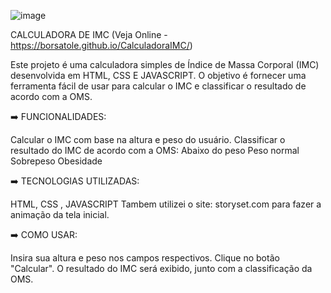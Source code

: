 ![image](https://github.com/Borsatole/CalculadoraIMC/assets/98705165/ecc3f13c-a28a-4390-a4db-eb590e04b3a3)


CALCULADORA DE IMC (Veja Online - https://borsatole.github.io/CalculadoraIMC/)

Este projeto é uma calculadora simples de Índice de Massa Corporal (IMC) desenvolvida em HTML, CSS E JAVASCRIPT. O objetivo é fornecer uma ferramenta fácil de usar para calcular o IMC e classificar o resultado de acordo com a OMS.

➡️ FUNCIONALIDADES:

Calcular o IMC com base na altura e peso do usuário.
Classificar o resultado do IMC de acordo com a OMS:
Abaixo do peso
Peso normal
Sobrepeso
Obesidade

➡️ TECNOLOGIAS UTILIZADAS:

HTML, CSS , JAVASCRIPT
Tambem utilizei o site: storyset.com para fazer a animação da tela inicial.

➡️ COMO USAR:

Insira sua altura e peso nos campos respectivos.
Clique no botão "Calcular".
O resultado do IMC será exibido, junto com a classificação da OMS.
